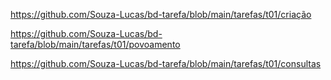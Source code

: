 https://github.com/Souza-Lucas/bd-tarefa/blob/main/tarefas/t01/criação

https://github.com/Souza-Lucas/bd-tarefa/blob/main/tarefas/t01/povoamento

https://github.com/Souza-Lucas/bd-tarefa/blob/main/tarefas/t01/consultas
